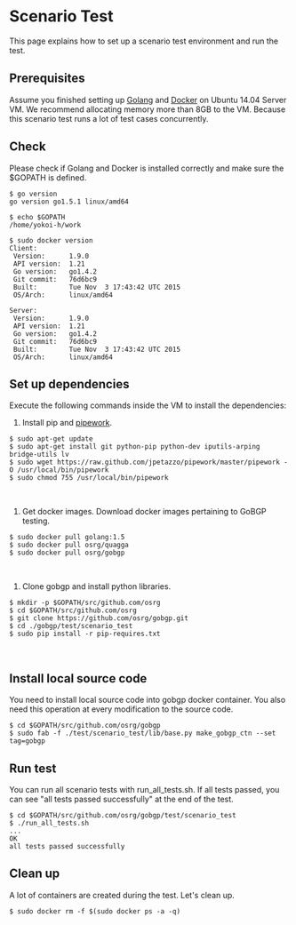 Scenario Test
========================

This page explains how to set up a scenario test environment and run the test.

## Prerequisites

Assume you finished setting up [Golang](https://golang.org/doc/install) and [Docker](https://docs.docker.com/installation/ubuntulinux/) on Ubuntu 14.04 Server VM.
We recommend allocating memory more than 8GB to the VM.
Because this scenario test runs a lot of test cases concurrently.

## <a name="section0"> Check
Please check if Golang and Docker is installed correctly and
make sure the $GOPATH is defined.

```shell
$ go version
go version go1.5.1 linux/amd64

$ echo $GOPATH
/home/yokoi-h/work

$ sudo docker version
Client:
 Version:      1.9.0
 API version:  1.21
 Go version:   go1.4.2
 Git commit:   76d6bc9
 Built:        Tue Nov  3 17:43:42 UTC 2015
 OS/Arch:      linux/amd64

Server:
 Version:      1.9.0
 API version:  1.21
 Go version:   go1.4.2
 Git commit:   76d6bc9
 Built:        Tue Nov  3 17:43:42 UTC 2015
 OS/Arch:      linux/amd64

```

## <a name="section1"> Set up dependencies
Execute the following commands inside the VM to install the dependencies:

1. Install pip and [pipework](https://github.com/jpetazzo/pipework).

 ```shell
 $ sudo apt-get update
 $ sudo apt-get install git python-pip python-dev iputils-arping bridge-utils lv
 $ sudo wget https://raw.github.com/jpetazzo/pipework/master/pipework -O /usr/local/bin/pipework
 $ sudo chmod 755 /usr/local/bin/pipework
 ```
 <br>

1. Get docker images.
 Download docker images pertaining to GoBGP testing.

 ```shell
 $ sudo docker pull golang:1.5
 $ sudo docker pull osrg/quagga
 $ sudo docker pull osrg/gobgp
 ```
 <br>

1. Clone gobgp and install python libraries.

 ```shell
 $ mkdir -p $GOPATH/src/github.com/osrg
 $ cd $GOPATH/src/github.com/osrg
 $ git clone https://github.com/osrg/gobgp.git
 $ cd ./gobgp/test/scenario_test
 $ sudo pip install -r pip-requires.txt
 ```
<br>

## <a name="section2"> Install local source code
You need to install local source code into gobgp docker container.
You also need this operation at every modification to the source code.

```
$ cd $GOPATH/src/github.com/osrg/gobgp
$ sudo fab -f ./test/scenario_test/lib/base.py make_gobgp_ctn --set tag=gobgp
```


## <a name="section3"> Run test
You can run all scenario tests with run_all_tests.sh.
If all tests passed, you can see "all tests passed successfully" at the end of the test.

```shell
$ cd $GOPATH/src/github.com/osrg/gobgp/test/scenario_test
$ ./run_all_tests.sh
...
OK
all tests passed successfully
```


## <a name="section4"> Clean up
A lot of containers are created during the test.
Let's clean up.
```
$ sudo docker rm -f $(sudo docker ps -a -q)
```
